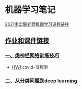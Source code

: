 # 机器学习笔记
[2021李宏毅老师机器学习课程链接](https://www.youtube.com/playlist?list=PLJV_el3uVTsMhtt7_Y6sgTHGHp1Vb2P2J)  

## [作业和课件链接](http://speech.ee.ntu.edu.tw/~tlkagk/courses_ML20.html)  
### [ 一、类神经网络训练技巧](https://github.com/zaoshangqichuang/MLnotes/blob/main/1_%E7%B1%BB%E7%A5%9E%E7%BB%8F%E7%BD%91%E7%BB%9C%E8%AE%AD%E7%BB%83%E4%B8%8D%E8%B5%B7%E6%9D%A5%E6%80%8E%E4%B9%88%E5%8A%9E.md) 
* [HW1](https://github.com/zaoshangqichuang/MLnotes/blob/main/HW1-covid%E9%A2%84%E6%B5%8B.ipynb):covid-19预测
### [二、从分类问题到deep learning](https://github.com/zaoshangqichuang/MLnotes/blob/main/2_%E5%88%86%E7%B1%BB%E9%97%AE%E9%A2%98.md)
